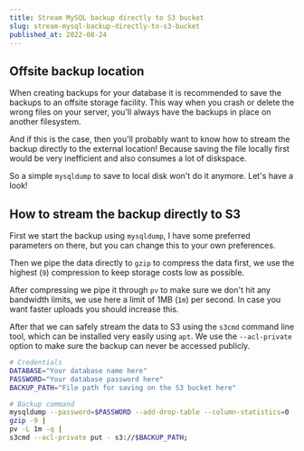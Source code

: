 ```yaml
---
title: Stream MySQL backup directly to S3 bucket
slug: stream-mysql-backup-directly-to-s3-bucket
published_at: 2022-08-24
---
```


## Offsite backup location

When creating backups for your database it is recommended to save the backups to an offsite storage facility. This way when you crash or delete the wrong files on your server, you'll always have the backups in place on another filesystem.

And if this is the case, then you'll probably want to know how to stream the backup directly to the external location! Because saving the file locally first would be very inefficient and also consumes a lot of diskspace.

So a simple `mysqldump` to save to local disk won't do it anymore. Let's have a look!

## How to stream the backup directly to S3

First we start the backup using `mysqldump`, I have some preferred parameters on there, but you can change this to your own preferences.

Then we pipe the data directly to `gzip` to compress the data first, we use the highest (`9`) compression to keep storage costs low as possible.

After compressing we pipe it through `pv` to make sure we don't hit any bandwidth limits, we use here a limit of 1MB (`1m`) per second. In case you want faster uploads you should increase this.

After that we can safely stream the data to S3 using the `s3cmd` command line tool, which can be installed very easily using `apt`. We use the `--acl-private` option to make sure the backup can never be accessed publicly.

```bash
# Credentials
DATABASE="Your database name here"
PASSWORD="Your database password here"
BACKUP_PATH="File path for saving on the S3 bucket here"

# Backup command
mysqldump --password=$PASSWORD --add-drop-table --column-statistics=0 --extended-insert --no-tablespaces --single-transaction --skip-comments $DATABASE |
gzip -9 |
pv -L 1m -q |
s3cmd --acl-private put - s3://$BACKUP_PATH;
```
